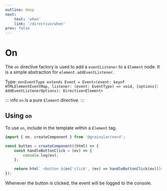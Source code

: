 ```yaml
---
outline: deep
next:
    text: 'when'
    link: '/directive/when'
prev: false
---
```


<!-- @format -->

# On

The `on` directive factory is used to add a `eventListener` to a `Element` node. It is a simple abstraction for `element.addEventListener`.

Type: `on<EventType extends Event = Event>(event: keyof HTMLElementEventMap, listener: (event: EventType) => void, [options]: AddEventListenerOptions): Directive<Element>`

::: info
`on` is a pure `Element` directive.
:::

## Using `on`

To use `on`, include in the template within a `Element` tag.

```ts
import { on, createComponent } from '@grainular/nord';

const button = createComponent((html) => {
    const handleButtonClick = (ev) => {
        console.log(ev);
    };

    return html` <button ${on('click', (ev) => handleButtonClick(ev))}>Click me!</button>`;
});
```

Whenever the button is clicked, the event will be logged to the console.

<CodeLink name="on.ts" link="https://github.com/Grainular-Nord/nord/blob/main/src/lib/directives/on.ts"></CodeLink>
